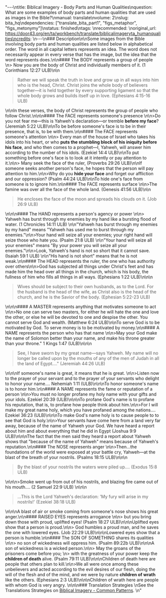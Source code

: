 "---\ntitle: Biblical Imagery - Body Parts and Human Qualities\nquestion: What are some examples of body parts and human qualities that are used as images in the Bible?\nmanual: translate\nvolume: 2\nslug: bita_hq\ndependencies:  [\"translate_bita_part1\", \"figs_metaphor\", \"figs_metonymy\"]\nstatus:  finished\ntags: \nrecommended: \noriginal_url: https://door43.org/en/ta/workbench/translate/biblicalimageryta_humanqualities\ncredits: \n---\n### Description\n\nSome images from the Bible involving body parts and human qualities are listed below in alphabetical order. The word in all capital letters represents an idea. The word does not necessarily appear in every verse that has the image, but the idea that the word represents does.\n\n#### The BODY represents a group of people \n> Now you are the body of Christ and individually members of it. (1 Corinthians 12:27 ULB)\n\n<blockquote>Rather we will speak the truth in love and grow up in all ways into him who is the head, Christ. Christ joins the whole body of believers together—it is held together by every supporting ligament so that the whole body grows and builds itself up in love. (Ephesians 4:15-16 ULB) </blockquote>\n\nIn these verses, the body of Christ represents the group of people who follow Christ.\n\n\n#### The FACE represents someone's presence \n\n>Do you not fear me—this is Yahweh's declaration—or tremble __before my face__? (Jeremiah 5:22 ULB)\n\nTo be before someone's face is to be in their presence, that is, to be with them.\n\n#### The FACE represents someone's attention  \n\n> Every man of the house of Israel who takes his idols into his heart, or who __puts the stumbling block of his iniquity before his face__, and who then comes to a prophet—I, Yahweh, will answer him according to the number of his idols. (Ezekiel 14:4 ULB)\n\nTo put something before one's face is to look at it intently or pay attention to it.\n\n> Many seek the face of the ruler, (Proverbs 29:26 ULB)\n\nIf someone seeks another person's face, he hopes that the person will pay attention to him.\n\n>Why do you __hide your face__ and forget our affliction and our oppression?  (Psalm 44:24 ULB)\n\nTo hide one's face from someone is to ignore him.\n\n#### The FACE represents surface \n\n>The famine was over all the face of the whole land. (Genesis 41:56 ULB)\n\n<blockquote> He encloses the face of the moon and spreads his clouds on it. (Job 26:9 ULB) </blockquote>\n\n\n#### The HAND represents a person's agency or power  \n\n> Yahweh has burst through my enemies by my hand like a bursting flood of water. (1 Chronicles 14:11 ULB) \n\n\"Yahweh has burst through my enemies by my hand\" means \"Yahweh has used me to burst through my enemies.\"\n\n>Your hand will seize all your enemies; your right hand will seize those who hate you. (Psalm 21:8 ULB) \n\n\"Your hand will seize all your enemies\" means \"By your power you will seize all your enemies.\"\n\n>Look, Yahweh's hand is not so short that it cannot save. (Isaiah 59:1 ULB) \n\n\"His hand is not short\" means that he is not weak.\n\n#### The HEAD represents the ruler, the one who has authority over others\n\n>God has subjected all things under Christ's feet and has made him the head over all things in the church, which is his body, the fullness of him who fills all things in all ways. (Ephesians 1:22 ULB)\n\n\n<blockquote>Wives should be subject to their own husbands, as to the Lord. For the husband is the head of the wife, as Christ also is the head of the church, and he is the Savior of the body. (Ephesian 5:22-23 ULB)</blockquote>\n\n\n#### A MASTER represents anything that motivates someone to act \n\n>No one can serve two masters, for either he will hate the one and love the other, or else he will be devoted to one and despise the other. You cannot serve God and wealth. (Matthew 6:24 ULB)\n\nTo serve God is to be motivated by God. To serve money is to be motivated by money.\n\n#### A NAME represents the person who has that name \n\n>May your God make the name of Solomon better than your name, and make his throne greater than your throne.\" 1 Kings 1:47 (ULB)\n\n\n<blockquote> See, I have sworn by my great name—says Yahweh. My name will no longer be called upon by the mouths of any of the men of Judah in all the land of Egypt….\"  (Jeremiah 44:26 ULB) </blockquote>\n\n\nIf someone's name is great, it means that he is great. \n\n>Listen now to the prayer of your servant and to the prayer of your servants who delight to honor your name…. Nehemiah 1:11 (ULB)\n\n\nTo honor someone's name is to honor him.\n\n#### A NAME represents the fame or reputation of a person \n\n>You must no longer profane my holy name with your gifts and your idols. Ezekiel 20:39 (ULB)\n\n\nTo profane God's name is to profane his reputation, that is, to profane how people think about him.\n\n>For I will make my great name holy, which you have profaned among the nations…. Ezekiel 36:23 (ULB)\n\n\nTo make God's name holy is to cause people to to see that God is holy.\n\n>Your servants have come here from a land very far away, because of the name of Yahweh your God. We have heard a report about him and about everything that he did in Egypt (Joshua 9:9 ULB)\n\n\nThe fact that the men said they heard a report about Yahweh shows that \"because of the name of Yahweh\" means because of Yahweh's reputation.\n\n#### The NOSE represents anger \n\n>Then…the foundations of the world were exposed at your battle cry, Yahweh—at the blast of the breath of your nostrils. (Psalms 18:15 ULB)\n\n\n<blockquote>By the blast of your nostrils the waters were piled up….  (Exodus 15:8 ULB)</blockquote>\n\n\n>Smoke went up from out of his nostrils, and blazing fire came out of his mouth…. (2 Samuel 22:9 ULB) \n\n\n<blockquote>…This is the Lord Yahweh's declaration: 'My fury will arise in my nostrils!'  (Ezekiel 38:18 ULB)</blockquote>\n\n\nA blast of air or smoke coming from someone's nose shows his great anger.\n\n#### RAISED EYES represents arrogance \n\n> but you bring down those with proud, uplifted eyes!  (Psalm 18:27 ULB)\n\n\nUplifted eyes show that a person is proud.\n\n> God humbles a proud man, and he saves the one with lowered eyes. (Job 22:29 ULB)\n\n\nLowered eyes show that a person is humble.\n\n#### The SON OF SOMETHING shares its qualities \n\n> no son of wickedness will oppress him. (Psalm 89:22b ULB)\n\n\nA son of wickedness is a wicked person.\n\n> May the groans of the prisoners come before you;  \n> with the greatness of your power keep the __children of death__ alive. (Psalm 79:11 ULB)\n\n\nChildren of death here are people that others plan to kill.\n\n>We all were once among these unbelievers and acted according to the evil desires of our flesh, doing the will of the flesh and of the mind, and we were by nature __children of wrath__ like the others. (Ephesians 2:3 ULB)\n\n\nChildren of wrath here are people with whom God is very angry. \n\n\n### Translation Strategies  \nSee the Translations Strategies on [Biblical Imagery - Common Patterns](https://git.door43.org/Door43/en-ta-translate-vol2/src/master/content/translate_bita_part1.md). \n"
